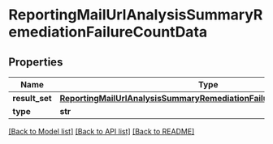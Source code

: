 # ReportingMailUrlAnalysisSummaryRemediationFailureCountData

## Properties
Name | Type | Description | Notes
------------ | ------------- | ------------- | -------------
**result_set** | [**ReportingMailUrlAnalysisSummaryRemediationFailureCountDataResultSet**](ReportingMailUrlAnalysisSummaryRemediationFailureCountDataResultSet.md) |  | [optional] 
**type** | **str** |  | [optional] 

[[Back to Model list]](../README.md#documentation-for-models) [[Back to API list]](../README.md#documentation-for-api-endpoints) [[Back to README]](../README.md)

